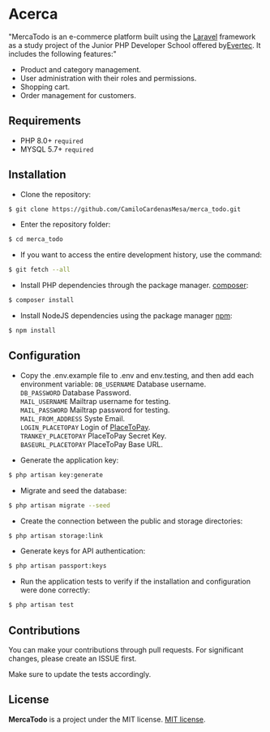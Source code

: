 
# Acerca

"MercaTodo is an e-commerce platform built using the [Laravel](https://laravel.com/) framework as a study project of the Junior PHP Developer School offered by[Evertec](https://www.evertecinc.com/). It includes the following features:"

- Product and category management.
- User administration with their roles and permissions.
- Shopping cart.
- Order management for customers.

## Requirements
- PHP 8.0+ `required`
- MYSQL 5.7+ `required`


## Installation

- Clone the repository:
```bash
$ git clone https://github.com/CamiloCardenasMesa/merca_todo.git
```
- Enter the repository folder:
```bash
$ cd merca_todo
```
- If you want to access the entire development history, use the command:
```bash
$ git fetch --all
```
- Install PHP dependencies through the package manager. [composer](https://getcomposer.org/download/):
```bash
$ composer install
```
- Install NodeJS dependencies using the package manager [npm](https://nodejs.org/es/):
```bash
$ npm install
```
## Configuration

- Copy the .env.example file to .env and env.testing, and then add each environment variable:
`DB_USERNAME` Database username.  
`DB_PASSWORD` Database Password.  
`MAIL_USERNAME` Mailtrap username for testing.  
`MAIL_PASSWORD` Mailtrap password for testing.  
`MAIL_FROM_ADDRESS` Syste Email.  
`LOGIN_PLACETOPAY` Login of [PlaceToPay](https://docs-gateway.placetopay.com/docs/webcheckout-docs/ZG9jOjQxMjU1Njc-autenticacion).  
`TRANKEY_PLACETOPAY` PlaceToPay Secret Key.  
`BASEURL_PLACETOPAY` PlaceToPay Base URL.

- Generate the application key:
```bash
$ php artisan key:generate
```
- Migrate and seed the database:
```bash
$ php artisan migrate --seed
```
- Create the connection between the public and storage directories:
```bash
$ php artisan storage:link
```
- Generate keys for API authentication:
```bash
$ php artisan passport:keys
```
- Run the application tests to verify if the installation and configuration were done correctly:
```bash
$ php artisan test
```
## Contributions

You can make your contributions through pull requests. For significant changes, please create an ISSUE first.  

Make sure to update the tests accordingly.

## License

**MercaTodo**  is a project under the MIT license. [MIT license](https://opensource.org/licenses/MIT).